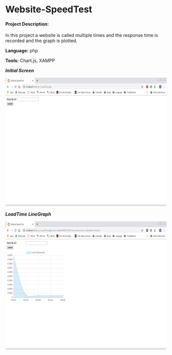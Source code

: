 # Website-SpeedTest

#### Project Description:

In this project a website is called multiple times and the response time is recorded and the graph is plotted.

**Language:** php

**Tools:** Chart.js, XAMPP

***Initial Screen***

<img src="https://github.com/Meghana-Meghana/Website-SpeedTest/blob/master/img/Initial_Screen.png" width="600" height="400">

***LoadTime LineGraph***

<img src="https://github.com/Meghana-Meghana/Website-SpeedTest/blob/master/img/Graph.png" width="600" height="400">

